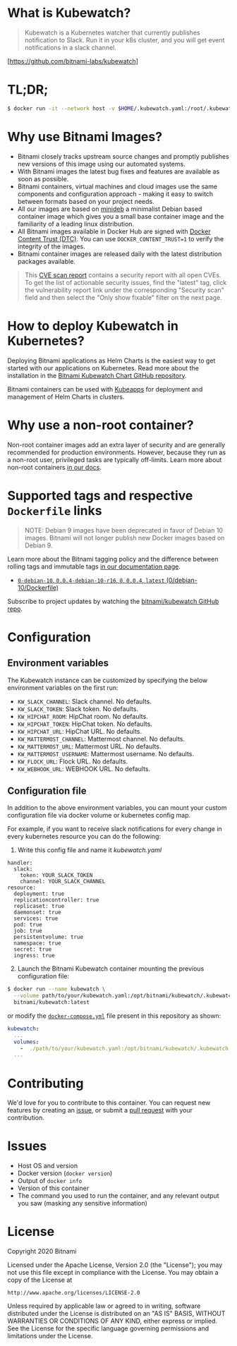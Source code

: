 # What is Kubewatch?

> Kubewatch is a Kubernetes watcher that currently publishes notification to Slack.
> Run it in your k8s cluster, and you will get event notifications in a slack channel.

[https://github.com/bitnami-labs/kubewatch]

# TL;DR;

```bash
$ docker run -it --network host -v $HOME/.kubewatch.yaml:/root/.kubewatch.yaml -v $HOME/.kube/config:/opt/bitnami/kubewatch/.kube/config --name kubewatch bitnami/kubewatch:latest
```

# Why use Bitnami Images?

* Bitnami closely tracks upstream source changes and promptly publishes new versions of this image using our automated systems.
* With Bitnami images the latest bug fixes and features are available as soon as possible.
* Bitnami containers, virtual machines and cloud images use the same components and configuration approach - making it easy to switch between formats based on your project needs.
* All our images are based on [minideb](https://github.com/bitnami/minideb) a minimalist Debian based container image which gives you a small base container image and the familiarity of a leading linux distribution.
* All Bitnami images available in Docker Hub are signed with [Docker Content Trust (DTC)](https://docs.docker.com/engine/security/trust/content_trust/). You can use `DOCKER_CONTENT_TRUST=1` to verify the integrity of the images.
* Bitnami container images are released daily with the latest distribution packages available.


> This [CVE scan report](https://quay.io/repository/bitnami/kubewatch?tab=tags) contains a security report with all open CVEs. To get the list of actionable security issues, find the "latest" tag, click the vulnerability report link under the corresponding "Security scan" field and then select the "Only show fixable" filter on the next page.

# How to deploy Kubewatch in Kubernetes?

Deploying Bitnami applications as Helm Charts is the easiest way to get started with our applications on Kubernetes. Read more about the installation in the [Bitnami Kubewatch Chart GitHub repository](https://github.com/bitnami/charts/tree/master/upstreamed/kubewatch).

Bitnami containers can be used with [Kubeapps](https://kubeapps.com/) for deployment and management of Helm Charts in clusters.

# Why use a non-root container?

Non-root container images add an extra layer of security and are generally recommended for production environments. However, because they run as a non-root user, privileged tasks are typically off-limits. Learn more about non-root containers [in our docs](https://docs.bitnami.com/containers/how-to/work-with-non-root-containers/).

# Supported tags and respective `Dockerfile` links

> NOTE: Debian 9 images have been deprecated in favor of Debian 10 images. Bitnami will not longer publish new Docker images based on Debian 9.

Learn more about the Bitnami tagging policy and the difference between rolling tags and immutable tags [in our documentation page](https://docs.bitnami.com/containers/how-to/understand-rolling-tags-containers/).


* [`0-debian-10`, `0.0.4-debian-10-r16`, `0`, `0.0.4`, `latest` (0/debian-10/Dockerfile)](https://github.com/bitnami/bitnami-docker-kubewatch/blob/0.0.4-debian-10-r16/0/debian-10/Dockerfile)

Subscribe to project updates by watching the [bitnami/kubewatch GitHub repo](https://github.com/bitnami/bitnami-docker-kubewatch).

# Configuration

## Environment variables

The Kubewatch instance can be customized by specifying the below environment variables on the first run:

- `KW_SLACK_CHANNEL`: Slack channel. No defaults.
- `KW_SLACK_TOKEN`: Slack token. No defaults.
- `KW_HIPCHAT_ROOM`: HipChat room. No defaults.
- `KW_HIPCHAT_TOKEN`: HipChat token. No defaults.
- `KW_HIPCHAT_URL`: HipChat URL. No defaults.
- `KW_MATTERMOST_CHANNEL`: Mattermost channel. No defaults.
- `KW_MATTERMOST_URL`: Mattermost URL. No defaults.
- `KW_MATTERMOST_USERNAME`: Mattermost username. No defaults.
- `KW_FLOCK_URL`: Flock URL. No defaults.
- `KW_WEBHOOK_URL`: WEBHOOK URL. No defaults.

## Configuration file

In addition to the above environment variables, you can mount your custom configuration file via docker volume or kubernetes config map.

For example, if you want to receive slack notifications for every change in every kubernetes resource you can do the following:

1. Write this config file and name it *kubewatch.yaml*

```
handler:
  slack:
    token: YOUR_SLACK_TOKEN
    channel: YOUR_SLACK_CHANNEL
resource:
  deployment: true
  replicationcontroller: true
  replicaset: true
  daemonset: true
  services: true
  pod: true
  job: true
  persistentvolume: true
  namespace: true
  secret: true
  ingress: true
```

2. Launch the Bitnami Kubewatch container mounting the previous configuration file:

```bash
$ docker run --name kubewatch \
  --volume path/to/your/kubewatch.yaml:/opt/bitnami/kubewatch/.kubewatch.yaml \
  bitnami/kubewatch:latest
```

or modify the [`docker-compose.yml`](https://github.com/bitnami/bitnami-docker-kubewatch/blob/master/docker-compose.yml) file present in this repository as shown:

```yaml
kubewatch:
  ...
  volumes:
    -  ./path/to/your/kubewatch.yaml:/opt/bitnami/kubewatch/.kubewatch.yaml
  ...
```

# Contributing

We'd love for you to contribute to this container. You can request new features by creating an [issue](https://github.com/bitnami/bitnami-docker-kubewatch/issues), or submit a [pull
request](https://github.com/bitnami/bitnami-docker-kubewatch/pulls) with your contribution.

# Issues

<!-- If you encountered a problem running this container, you can file an [issue](https://github.com/bitnami/bitnami-docker-kubewatch/issues). For us to provide better support, be sure to include the following information in your issue: -->

- Host OS and version
- Docker version (`docker version`)
- Output of `docker info`
- Version of this container
- The command you used to run the container, and any relevant output you saw (masking any sensitive information)

# License
Copyright 2020 Bitnami

Licensed under the Apache License, Version 2.0 (the "License");
you may not use this file except in compliance with the License.
You may obtain a copy of the License at

    http://www.apache.org/licenses/LICENSE-2.0

Unless required by applicable law or agreed to in writing, software
distributed under the License is distributed on an "AS IS" BASIS,
WITHOUT WARRANTIES OR CONDITIONS OF ANY KIND, either express or implied.
See the License for the specific language governing permissions and
limitations under the License.
